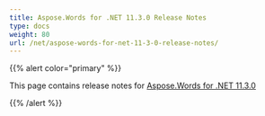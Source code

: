 ```yaml
---
title: Aspose.Words for .NET 11.3.0 Release Notes
type: docs
weight: 80
url: /net/aspose-words-for-net-11-3-0-release-notes/
---
```


{{% alert color="primary" %}} 

This page contains release notes for [Aspose.Words for .NET 11.3.0](https://www.nuget.org/packages/Aspose.Words/11.3.0)

{{% /alert %}}
